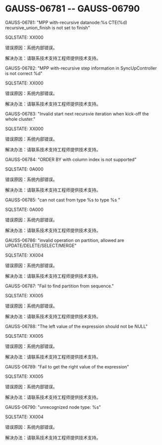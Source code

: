 # GAUSS-06781 -- GAUSS-06790

GAUSS-06781: "MPP with-recursive datanode:%s CTE\(%d\) recursive\_union\_finish is not set to finish"

SQLSTATE: XX000

错误原因：系统内部错误。

解决办法：请联系技术支持工程师提供技术支持。

GAUSS-06782: "MPP with-recursive step information in SyncUpController is not correct %d"

SQLSTATE: XX000

错误原因：系统内部错误。

解决办法：请联系技术支持工程师提供技术支持。

GAUSS-06783: "Invalid start next recursvie iteration when kick-off the whole cluster."

SQLSTATE: XX000

错误原因：系统内部错误。

解决办法：请联系技术支持工程师提供技术支持。

GAUSS-06784: "ORDER BY with column index is not supported"

SQLSTATE: 0A000

错误原因：系统内部错误。

解决办法：请联系技术支持工程师提供技术支持。

GAUSS-06785: "can not cast from type %s to type %s "

SQLSTATE: 0A000

错误原因：系统内部错误。

解决办法：请联系技术支持工程师提供技术支持。

GAUSS-06786: "invalid operation on partition, allowed are UPDATE/DELETE/SELECT/MERGE"

SQLSTATE: XX004

错误原因：系统内部错误。

解决办法：请联系技术支持工程师提供技术支持。

GAUSS-06787: "Fail to find partition from sequence."

SQLSTATE: XX005

错误原因：系统内部错误。

解决办法：请联系技术支持工程师提供技术支持。

GAUSS-06788: "The left value of the expression should not be NULL"

SQLSTATE: XX005

错误原因：系统内部错误。

解决办法：请联系技术支持工程师提供技术支持。

GAUSS-06789: "Fail to get the right value of the expression"

SQLSTATE: XX005

错误原因：系统内部错误。

解决办法：请联系技术支持工程师提供技术支持。

GAUSS-06790: "unrecognized node type: %s"

SQLSTATE: XX004

错误原因：系统内部错误。

解决办法：请联系技术支持工程师提供技术支持。

